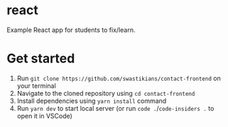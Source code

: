# react

Example React app for students to fix/learn.

# Get started

1. Run `git clone https://github.com/swastikians/contact-frontend` on your terminal
2. Navigate to the cloned repository using `cd contact-frontend`
3. Install dependencies using `yarn install` command
4. Run `yarn dev` to start local server (or run `code .`/`code-insiders .` to open it in VSCode)
